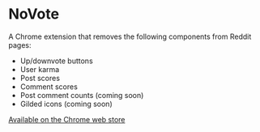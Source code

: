 # NoVote

A Chrome extension that removes the following components from Reddit pages:

- Up/downvote buttons
- User karma
- Post scores
- Comment scores
- Post comment counts (coming soon)
- Gilded icons (coming soon)

[Available on the Chrome web store](https://chrome.google.com/webstore/detail/novote/kepihiliocoofjjbgmcmalnjmeclpnga)
